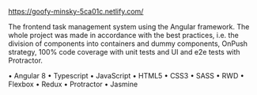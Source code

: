 https://goofy-minsky-5ca01c.netlify.com/

The frontend task management system using the Angular framework. The whole project was made in accordance with the best practices, i.e. the division of components into containers and dummy components, OnPush strategy, 100% code coverage with unit tests and UI and e2e tests with Protractor.

•	Angular 8
•	Typescript
•	JavaScript
•	HTML5
•	CSS3
•	SASS
•	RWD
•	Flexbox
•	Redux
•	Protractor
•	Jasmine
